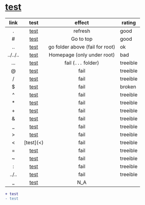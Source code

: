 # [test](subfolder/)

|   link   |       test       |             effect              | rating   |
| :------: | :--------------: | :-----------------------------: | -------- |
|    .     |    [test](.)     |             refresh             | good     |
|    \#    |    [test](#)     |            Go to top            | good     |
|    ..    |    [test](..)    | go folder above (fail for root) | ok       |
| ../../.. | [test](../../..) |   Homepage (only under root)    | bad      |
|   ...    |   [test](...)    |       fail (`...` folder)       | treeible |
|    @     |    [test](@)     |              fail               | treeible |
|    /     |    [test](/)     |              fail               | treeible |
|    $     |    [test]($)     |              fail               | broken   |
|    ^     |    [test](^)     |              fail               | treeible |
|    \*    |    [test](*)     |              fail               | treeible |
|    \+    |    [test](+)     |              fail               | treeible |
|    &     |    [test](&)     |              fail               | treeible |
|    _     |    [test](_)     |              fail               | treeible |
|    >     |    [test](>)     |              fail               | treeible |
|    <     |    [test](<)     |              fail               | treeible |
|    =     |    [test](=)     |              fail               | treeible |
|    ~     |    [test](~)     |              fail               | treeible |
|    :     |    [test](:)     |              fail               | treeible |
|  ../..   |  [test](../..)   |              fail               | treeible |
|    _     |    [test](_)     |               N_A               |          |

```diff
+ test
- test
```